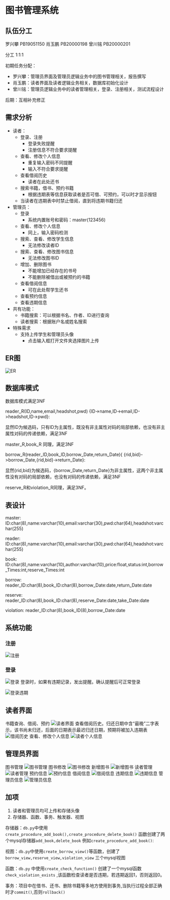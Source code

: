# 图书管理系统

## 队伍分工

罗兴攀 PB19051150 肖玉鹏 PB20000198 曾川铭 PB20000201

分工  1:1:1

初期任务分配：
* 罗兴攀：管理员界面及管理员逻辑业务中的图书管理相关，报告撰写
* 肖玉鹏：读者界面及读者逻辑业务相关，数据库初始化设计
* 曾川铭：管理员逻辑业务中的读者管理相关，登录、注册相关，测试流程设计

后期：互相补充修正

## 需求分析

* 读者：
  * 登录、注册
    * 登录失败提醒
    * 注册信息不符合要求提醒
  * 查看、修改个人信息
    * 重复输入密码不同提醒
    * 输入不符合要求提醒
  * 查看借阅历史
    * 读者在此处还书
  * 搜索书籍，借书、预约书籍
    * 根据违期表等信息获取读者是否可借、可预约，可以时才显示按钮
  * 当读者在违期表中时禁止借阅，直到将违期书籍归还
* 管理员：
  * 登录
    * 系统内置账号和密码：master(123456)
  * 查看、修改个人信息
    * 同上，输入密码检测
  * 搜索、查看、修改学生信息
    * 无法修改读者ID
  * 搜索、查看、修改图书信息
    * 无法修改图书ID
  * 增加、删除图书
    * 不能增加已经存在的书号
    * 不能删除被借出或被预约的书籍
  * 查看借阅信息
    * 可在此处帮学生还书
  * 查看预约信息
  * 查看违期信息
* 共有功能：
  * 书籍搜索：可以根据书名、作者、ID进行查询
  * 读者搜索：根据账户名或姓名搜索
* 特殊需求
  * 支持上传学生和管理员头像
    * 点击输入框打开文件夹选择图片上传

## ER图

![ER](./img/ER设计.jpg)

## 数据库模式

数据库模式满足3NF

reader_R(ID,name,email,headshot,pwd)
{ID->name,ID->email,ID->headshot,ID->pwd}:

显然ID为候选码，只有ID为主属性，既没有非主属性对码的局部依赖，也没有非主属性对码的传递依赖，满足3NF

master_R,book_R 同理，满足3NF

borrow_R(reader_ID,book_ID,borrow_Date,return_Date){ {rid,bid}->borrow_Date,{rid,bid}->return_Date}: 

显然{rid,bid}为候选码，{borrow_Date,return_Date}为非主属性，这两个非主属性没有对码的局部依赖，也没有对码的传递依赖，满足3NF

reserve_R和violation_R同理，满足3NF。

## 表设计

master: ID:char(8),name:varchar(10),email:varchar(30),pwd:char(64),headshot:varchar(255)

reader: ID:char(8),name:varchar(10),email:varchar(30),pwd:char(64),headshot:varchar(255)

book: ID:char(8),name:varchar(10),author:varchar(10),price:float,status:int,borrow_Times:int,reserve_Times:int

borrow: reader_ID:char(8),book_ID:char(8),borrow_Date:date,return_Date:date

reserve: reader_ID:char(8),book_ID:char(8),reserve_Date:date,take_Date:date

violation: reader_ID:char(8),book_ID(8),borrow_Date:date

## 系统功能

### 注册
![注册](./img/%E6%B3%A8%E5%86%8C.jpg)
### 登录
![登录](./img/%E7%99%BB%E5%BD%95.jpg)
登录时，如果有违期记录，发出提醒。确认提醒后可正常登录

![登录违期](./img/%E7%99%BB%E5%BD%95%E8%BF%9D%E6%9C%9F.jpg)
## 读者界面
书籍查询、借阅、预约
![读者界面](img/读者界面.jpg)
查看借阅历史。归还日期中含“最晚”二字表示，该书尚未归还，后面的日期表示最迟归还日期，预期将被加入违期表
![借阅历史](img/借阅历史.jpg)
查看、修改个人信息
![读者个人信息](img/读者个人信息.jpg)

## 管理员界面
图书管理
![图书管理](img/图书管理.jpg)
图书修改
![图书修改](img/图书修改.jpg)
新增图书
![新增图书](img/新增图书.jpg)
读者管理
![读者管理](img/读者管理.jpg)
预约信息
![预约信息](img/预约信息.jpg)
借阅信息
![借阅信息](img/借阅信息.jpg)
违期信息
![违期信息](img/预约信息.jpg)
管理员信息
![管理员信息](img/管理员信息.jpg)

## 加项
1. 读者和管理员均可上传和存储头像
2. 存储器、函数、事务、触发器、视图

存储器：`db.py`中使用`create_procedure_add_book(),create_procedure_delete_book()` 函数创建了两个mysql存储器`add_book,delete_book` 
例如`create_procedure_add_book()`:

视图：`db.py`中使用`create_borrow_view()`等函数，创建了`borrow_view,reserve_view,violation_view` 三个mysql视图

函数：`db.py` 中使用`create_check_function()` 创建了一个mysql函数`check_violation_exists` ,该函数检查读者是否违期，若违期返回1，否则返回0。

事务：项目中在借书、还书、删除书籍等多地方使用到事务,当执行过程全部正确时才`commit()`,否则`rollback()` 